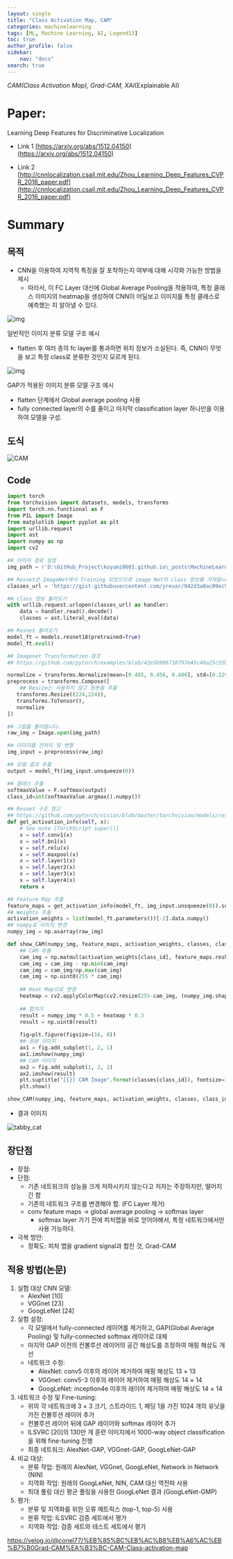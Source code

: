 ```yaml
---
layout: single
title: "Class Activation Map, CAM"
categories: machinelearning
tags: [ML, Machine Learning, AI, Legend13]
toc: true
author_profile: false
sidebar:
    nav: "docs"
search: true
---
```


*CAM(Class Activation Map), Grad-CAM, XAI*(Explainable AI)





# Paper: 

Learning Deep Features for Discriminative Localization

- Link 1 [https://arxiv.org/abs/1512.04150](https://arxiv.org/abs/1512.04150)

- Link 2 [http://cnnlocalization.csail.mit.edu/Zhou_Learning_Deep_Features_CVPR_2016_paper.pdf](http://cnnlocalization.csail.mit.edu/Zhou_Learning_Deep_Features_CVPR_2016_paper.pdf)





# Summary

## 목적

- CNN을 이용하여 지역적 특징을 잘 포착하는지 여부에 대해 시각화 가능한 방법을 제시
  - 따라서, 이 FC Layer 대신에 Global Average Pooling을 적용하여, 특정 클래스 이미지의 heatmap을 생성하여 CNN이 어딜보고 이미지를 특정 클래스로 예측했는 지 알아낼 수 있다.



![img](https://joungheekim.github.io/img/in-post/2020/2020-09-29/formal_structure.png)

일반적인 이미지 분류 모델 구조 예시

- flatten 후 여러 층의 fc layer를 통과하면 위치 정보가 소실된다. 즉, CNN이 무엇을 보고 특정 class로 분류한 것인지 모르게 된다.



![img](https://joungheekim.github.io/img/in-post/2020/2020-09-29/suggest_structure.png)

GAP가 적용된 이미지 분류 모델 구조 예시

- flatten 단계에서 Global average pooling 사용
- fully connected layer의 수를 줄이고 마지막 classification layer 하나만을 이용하여 모델을 구성.



## 도식

![CAM]({site.url}\images\2023-12-20-Day3-CAM\CAM.png)







## Code

```python
import torch
from torchvision import datasets, models, transforms
import torch.nn.functional as F
from PIL import Image
from matplotlib import pyplot as plt
import urllib.request
import ast
import numpy as np
import cv2

## 이미지 경로 설정
img_path = r'D:\GitHub_Project\koyumi0601.github.io\_posts\MachineLearning\Lecture_Legend13_Record\CAM_ClassActivationMap\cat.jpg'  # 분석할 이미지 파일 경로

## Resnet은 ImageNet에서 Training 되었으므로 image Net의 class 정보를 가져옵니다.
classes_url = 'https://gist.githubusercontent.com/yrevar/942d3a0ac09ec9e5eb3a/raw/238f720ff059c1f82f368259d1ca4ffa5dd8f9f5/imagenet1000_clsidx_to_labels.txt'

## class 정보 불러오기
with urllib.request.urlopen(classes_url) as handler:
    data = handler.read().decode()
    classes = ast.literal_eval(data)

## Resnet 불러오기
model_ft = models.resnet18(pretrained=True)
model_ft.eval()

## Imagenet Transformation 참조
## https://github.com/pytorch/examples/blob/42e5b996718797e45c46a25c55b031e6768f8440/imagenet/main.py#L89-L101

normalize = transforms.Normalize(mean=[0.485, 0.456, 0.406], std=[0.229, 0.224, 0.225])
preprocess = transforms.Compose([
    ## Resize는 사용하지 않고 원본을 추출
   transforms.Resize((224,224)),
   transforms.ToTensor(),
   normalize
])

## 그림을 불러옵니다.
raw_img = Image.open(img_path)

## 이미지를 전처리 및 변형
img_input = preprocess(raw_img)

## 모델 결과 추출
output = model_ft(img_input.unsqueeze(0))

## 클래스 추출
softmaxValue = F.softmax(output)
class_id=int(softmaxValue.argmax().numpy())

## Resnet 구조 참고
## https://github.com/pytorch/vision/blob/master/torchvision/models/resnet.py
def get_activation_info(self, x):
    # See note [TorchScript super()]
    x = self.conv1(x)
    x = self.bn1(x)
    x = self.relu(x)
    x = self.maxpool(x)
    x = self.layer1(x)
    x = self.layer2(x)
    x = self.layer3(x)
    x = self.layer4(x)
    return x

## Feature Map 추출
feature_maps = get_activation_info(model_ft, img_input.unsqueeze(0)).squeeze().detach().numpy()
## Weights 추출
activation_weights = list(model_ft.parameters())[-2].data.numpy()
## numpy로 이미지 변경
numpy_img = np.asarray(raw_img)

def show_CAM(numpy_img, feature_maps, activation_weights, classes, class_id):
    ## CAM 추출
    cam_img = np.matmul(activation_weights[class_id], feature_maps.reshape(feature_maps.shape[0], -1)).reshape(feature_maps.shape[1:])
    cam_img = cam_img - np.min(cam_img)
    cam_img = cam_img/np.max(cam_img)
    cam_img = np.uint8(255 * cam_img)
    
    ## Heat Map으로 변경
    heatmap = cv2.applyColorMap(cv2.resize(255-cam_img, (numpy_img.shape[1], numpy_img.shape[0])), cv2.COLORMAP_JET)
    
    ## 합치기
    result = numpy_img * 0.5 + heatmap * 0.3
    result = np.uint8(result)
    
    fig=plt.figure(figsize=(16, 8))
    ## 원본 이미지
    ax1 = fig.add_subplot(1, 2, 1)
    ax1.imshow(numpy_img)
    ## CAM 이미지
    ax2 = fig.add_subplot(1, 2, 2)
    ax2.imshow(result)
    plt.suptitle("[{}] CAM Image".format(classes[class_id]), fontsize=30)
    plt.show()

show_CAM(numpy_img, feature_maps, activation_weights, classes, class_id)
```

- 결과 이미지

![tabby_cat]({{site.url}}\images\2023-12-20-Day3-CAM\tabby_cat.png)





## 장단점

- 장점: 
- 단점: 
  - 기존 네트워크의 성능을 크게 저하시키지 않는다고 저자는 주장하지만, 떨어지긴 함
  - 기존의 네트워크 구조를 변경해야 함. (FC Layer 제거)
  - conv feature maps → global average pooling → softmax layer
    - softmax layer 가기 전에 피처맵을 바로 얻어야해서, 특정 네트워크에서만 사용 가능하다.
- 극복 방안:
  - 정확도: 피처 맵을 gradient signal과 합친 것, Grad-CAM



## 적용 방법(논문)

1. 실험 대상 CNN 모델:
   - AlexNet [10]
   - VGGnet [23]
   - GoogLeNet [24]
2. 실험 설정:
   - 각 모델에서 fully-connected 레이어를 제거하고, GAP(Global Average Pooling) 및 fully-connected softmax 레이어로 대체
   - 마지막 GAP 이전의 컨볼루션 레이어의 공간 해상도를 조정하여 매핑 해상도 개선
   - 네트워크 수정:
     - AlexNet: conv5 이후의 레이어 제거하여 매핑 해상도 13 × 13
     - VGGnet: conv5-3 이후의 레이어 제거하여 매핑 해상도 14 × 14
     - GoogLeNet: inception4e 이후의 레이어 제거하여 매핑 해상도 14 × 14
3. 네트워크 수정 및 Fine-tuning:
   - 위의 각 네트워크에 3 × 3 크기, 스트라이드 1, 패딩 1을 가진 1024 개의 유닛을 가진 컨볼루션 레이어 추가
   - 컨볼루션 레이어 뒤에 GAP 레이어와 softmax 레이어 추가
   - ILSVRC [20]의 130만 개 훈련 이미지에서 1000-way object classification을 위해 fine-tuning 진행
   - 최종 네트워크: AlexNet-GAP, VGGnet-GAP, GoogLeNet-GAP
4. 비교 대상:
   - 분류 작업: 원래의 AlexNet, VGGnet, GoogLeNet, Network in Network (NIN)
   - 지역화 작업: 원래의 GoogLeNet, NIN, CAM 대신 역전파 사용
   - 최대 풀링 대신 평균 풀링을 사용한 GoogLeNet 결과 (GoogLeNet-GMP)
5. 평가:
   - 분류 및 지역화를 위한 오류 메트릭스 (top-1, top-5) 사용
   - 분류 작업: ILSVRC 검증 세트에서 평가
   - 지역화 작업: 검증 세트와 테스트 세트에서 평가









https://velog.io/@conel77/%EB%85%BC%EB%AC%B8%EB%A6%AC%EB%B7%B0Grad-CAM%EA%B3%BC-CAM-Class-activation-map